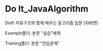 # Do It_JavaAlgorithm
DoIt! 자료구조와 함께 배우는 알고리즘 입문 (자바편)

Example폴더: 본문 "실습"예제

Training폴더: 본문 "연습문제"
